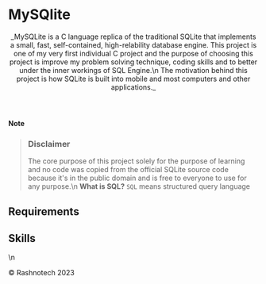 # MySQlite
<header>
_MySQLite is a C language replica of the traditional SQLite that implements a small, fast, self-contained, high-relability database engine. This project is one of my very first individual C project and the purpose of choosing this project is improve my problem solving technique, coding skills and to better under the inner workings of SQL Engine.\n The motivation behind this project is how SQLite is built into mobile and most computers and other applications._
</header>

**Note**
> ### Disclaimer
> The core purpose of this project solely for the purpose of learning and no code was copied from the official SQLite source code because it's in the public domain and is free to everyone to use for any purpose.\n
**What is SQL?**
`SQL` means structured query language

## Requirements
## Skills
\n
<footer>
&copy; Rashnotech 2023
</footer>
